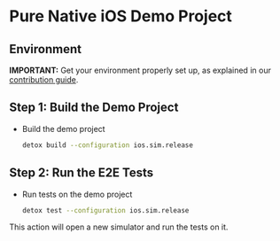 # Pure Native iOS Demo Project

## Environment

**IMPORTANT:** Get your environment properly set up, as explained in our [contribution guide](https://wix.github.io/docs/contributing).

## Step 1: Build the Demo Project

- Build the demo project

  ```sh
  detox build --configuration ios.sim.release
  ```

## Step 2: Run the E2E Tests

- Run tests on the demo project

  ```sh
  detox test --configuration ios.sim.release
  ```

This action will open a new simulator and run the tests on it.
